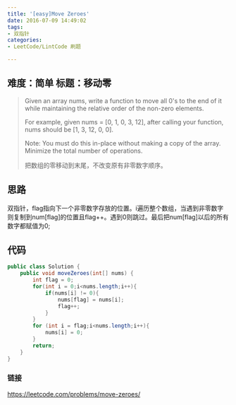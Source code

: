 ```yaml
---
title: '[easy]Move Zeroes'
date: 2016-07-09 14:49:02
tags: 
- 双指针
categories:
- LeetCode/LintCode 刷题

---
```


## 难度：简单 标题：移动零

> Given an array nums, write a function to move all 0's to the end of it while maintaining the relative order of the non-zero elements.
>
> For example, given nums = [0, 1, 0, 3, 12], after calling your function, nums should be [1, 3, 12, 0, 0].
>
> Note:
> You must do this in-place without making a copy of the array.
> Minimize the total number of operations.
>
> 把数组的零移动到末尾，不改变原有非零数字顺序。

## 思路

双指针，flag指向下一个非零数字存放的位置。i遍历整个数组，当遇到非零数字则复制到num[flag]的位置且flag++。遇到0则跳过。最后把num[flag]以后的所有数字都赋值为0;

## 代码

```java
public class Solution {
    public void moveZeroes(int[] nums) {
        int flag = 0;
        for(int i = 0;i<nums.length;i++){
            if(nums[i] != 0){
                nums[flag] = nums[i];
                flag++;
            }
        }
        for (int i = flag;i<nums.length;i++){
            nums[i] = 0;
        }
        return;
    }
}
```

### 链接

https://leetcode.com/problems/move-zeroes/